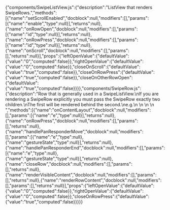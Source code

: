 {"components/SwipeListView.js":{"description":"ListView that renders SwipeRows.","methods":[{"name":"setScrollEnabled","docblock":null,"modifiers":[],"params":[{"name":"enable","type":null}],"returns":null},{"name":"onRowOpen","docblock":null,"modifiers":[],"params":[{"name":"id","type":null}],"returns":null},{"name":"onRowPress","docblock":null,"modifiers":[],"params":[{"name":"id","type":null}],"returns":null},{"name":"onScroll","docblock":null,"modifiers":[],"params":[],"returns":null}],"props":{"leftOpenValue":{"defaultValue":{"value":"0","computed":false}},"rightOpenValue":{"defaultValue":{"value":"0","computed":false}},"closeOnScroll":{"defaultValue":{"value":"true","computed":false}},"closeOnRowPress":{"defaultValue":{"value":"true","computed":false}},"closeOnOtherRowOpen":{"defaultValue":{"value":"true","computed":false}}}},"components/SwipeRow.js":{"description":"Row that is generally used in a SwipeListView.\nIf you are rendering a SwipeRow explicitly you must pass the SwipeRow exactly two children.\nThe first will be rendered behind the second.\ne.g.\n  <SwipeRow>\n      <View style={hiddenRowStyle} />\n      <View style={visibleRowStyle} />\n  </SwipeRow>","methods":[{"name":"onContentLayout","docblock":null,"modifiers":[],"params":[{"name":"e","type":null}],"returns":null},{"name":"onRowPress","docblock":null,"modifiers":[],"params":[],"returns":null},{"name":"handlePanResponderMove","docblock":null,"modifiers":[],"params":[{"name":"e","type":null},{"name":"gestureState","type":null}],"returns":null},{"name":"handlePanResponderEnd","docblock":null,"modifiers":[],"params":[{"name":"e","type":null},{"name":"gestureState","type":null}],"returns":null},{"name":"closeRow","docblock":null,"modifiers":[],"params":[],"returns":null},{"name":"renderVisibleContent","docblock":null,"modifiers":[],"params":[],"returns":null},{"name":"renderRowContent","docblock":null,"modifiers":[],"params":[],"returns":null}],"props":{"leftOpenValue":{"defaultValue":{"value":"0","computed":false}},"rightOpenValue":{"defaultValue":{"value":"0","computed":false}},"closeOnRowPress":{"defaultValue":{"value":"true","computed":false}}}}}
